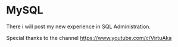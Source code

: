 # MySQL

There i will post my new experience in SQL Administration.
 
Special thanks to the channel https://www.youtube.com/c/VirtuAka
